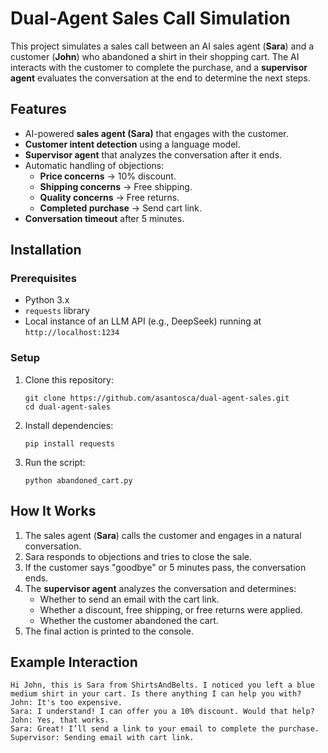 # Dual-Agent Sales Call Simulation

This project simulates a sales call between an AI sales agent (**Sara**) and a customer (**John**) who abandoned a shirt in their shopping cart. The AI interacts with the customer to complete the purchase, and a **supervisor agent** evaluates the conversation at the end to determine the next steps.

## Features
- AI-powered **sales agent (Sara)** that engages with the customer.
- **Customer intent detection** using a language model.
- **Supervisor agent** that analyzes the conversation after it ends.
- Automatic handling of objections:
  - **Price concerns** → 10% discount.
  - **Shipping concerns** → Free shipping.
  - **Quality concerns** → Free returns.
  - **Completed purchase** → Send cart link.
- **Conversation timeout** after 5 minutes.

## Installation
### Prerequisites
- Python 3.x
- `requests` library
- Local instance of an LLM API (e.g., DeepSeek) running at `http://localhost:1234`

### Setup
1. Clone this repository:
   ```
   git clone https://github.com/asantosca/dual-agent-sales.git
   cd dual-agent-sales
   ```
2. Install dependencies:
   ```
   pip install requests
   ```
3. Run the script:
   ```
   python abandoned_cart.py
   ```

## How It Works
1. The sales agent (**Sara**) calls the customer and engages in a natural conversation.
2. Sara responds to objections and tries to close the sale.
3. If the customer says "goodbye" or 5 minutes pass, the conversation ends.
4. The **supervisor agent** analyzes the conversation and determines:
   - Whether to send an email with the cart link.
   - Whether a discount, free shipping, or free returns were applied.
   - Whether the customer abandoned the cart.
5. The final action is printed to the console.

## Example Interaction
```
Hi John, this is Sara from ShirtsAndBelts. I noticed you left a blue medium shirt in your cart. Is there anything I can help you with?
John: It's too expensive.
Sara: I understand! I can offer you a 10% discount. Would that help?
John: Yes, that works.
Sara: Great! I’ll send a link to your email to complete the purchase.
Supervisor: Sending email with cart link.
```

